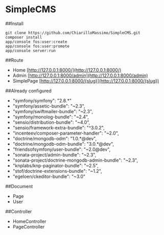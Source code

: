 SimpleCMS
=======================

##Install

    git clone https://github.com/ChiarilloMassimo/SimpleCMS.git
    composer install
    app/console fos:user:create
    app/console fos:user:promote
    app/console server:run

##Route

- Home [http://127.0.0.1:8000/](http://127.0.0.1:8000/)
- Admin [http://127.0.0.1:8000/admin](http://127.0.0.1:8000/admin)
- SimplePage [http://127.0.0.1:8000/{slug}](http://127.0.0.1:8000/{slug})

##Already configured

- "symfony/symfony": "2.8.*"
- "symfony/assetic-bundle": "~2.3",
- "symfony/swiftmailer-bundle": "~2.3",
- "symfony/monolog-bundle": "~2.4",
- "sensio/distribution-bundle": "~4.0",
- "sensio/framework-extra-bundle": "^3.0.2",
- "incenteev/composer-parameter-handler": "~2.0",
- "doctrine/mongodb-odm": "1.0.*@dev",
- "doctrine/mongodb-odm-bundle": "3.0.*@dev",
- "friendsofsymfony/user-bundle": "~2.0@dev",
- "sonata-project/admin-bundle": "~2.3",
- "sonata-project/doctrine-mongodb-admin-bundle": "~2.3",
- "knplabs/knp-paginator-bundle": "~2.5",
- "stof/doctrine-extensions-bundle": "~1.2",
- "egeloen/ckeditor-bundle": "~3.0"

##Document

- Page
- User

##Controller

- HomeController
- PageController
